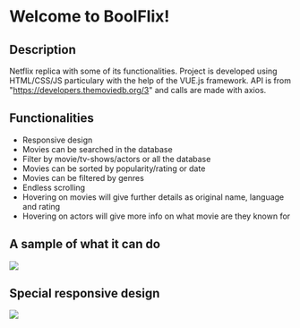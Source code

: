 Welcome to BoolFlix!
===================


Description
-------
Netflix replica with some of its functionalities. Project is developed using HTML/CSS/JS particulary with the help of the VUE.js framework.
API is from "https://developers.themoviedb.org/3" and calls are made with axios.

Functionalities
---------------

 - Responsive design
 - Movies can be searched in the database
 - Filter by movie/tv-shows/actors or all the database
 - Movies can be sorted by popularity/rating or date
 - Movies can be filtered by genres
 - Endless scrolling
 - Hovering on movies will give further details as original name, language and rating
 - Hovering on actors will give more info on what movie are they known for
 
 

A sample of what it can do
--------------------------




![](netflix3.gif)


Special responsive design
--------------------------




![](netflix-responsive.gif)



